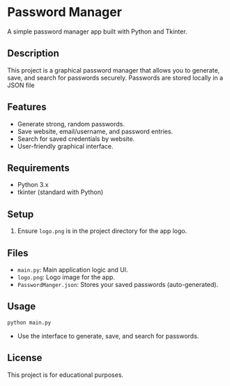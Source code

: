 # Password Manager

A simple password manager app built with Python and Tkinter.

## Description
This project is a graphical password manager that allows you to generate, save, and search for passwords securely. Passwords are stored locally in a JSON file

## Features
- Generate strong, random passwords.
- Save website, email/username, and password entries.
- Search for saved credentials by website.
- User-friendly graphical interface.

## Requirements
- Python 3.x
- tkinter (standard with Python)

## Setup
1. Ensure `logo.png` is in the project directory for the app logo.

## Files
- `main.py`: Main application logic and UI.
- `logo.png`: Logo image for the app.
- `PasswordManger.json`: Stores your saved passwords (auto-generated).

## Usage
```bash
python main.py
```
- Use the interface to generate, save, and search for passwords.

## License

This project is for educational purposes. 

